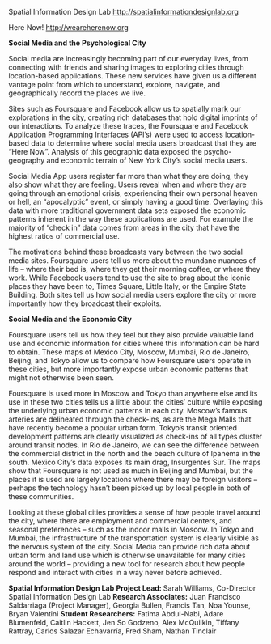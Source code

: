 Spatial Information Design Lab
http://spatialinformationdesignlab.org

Here Now!
http://weareherenow.org


<strong>Social Media and the Psychological City</strong>

Social media are increasingly becoming part of our everyday lives, from connecting with friends and sharing images to exploring cities through location-based applications. These new services have given us a different vantage point from which to understand, explore, navigate, and geographically record the places we live.

Sites such as Foursquare and Facebook allow us to spatially mark our explorations in the city, creating rich databases that hold digital imprints of our interactions. To analyze these traces, the Foursquare and Facebook Application Programming Interfaces (API’s) were used to access location-based data to determine where social media users broadcast that they are “Here Now”. Analysis of this geographic data exposed the psycho-geography and economic terrain of New York City’s social media users.

Social Media App users register far more than what they are doing, they also show what they are feeling. Users reveal when and where they are going through an emotional crisis, experiencing their own personal heaven or hell, an “apocalyptic” event, or simply having a good time. Overlaying this data with more traditional government data sets exposed the economic patterns inherent in the way these applications are used. For example the majority of “check in” data comes from areas in the city that have the highest ratios of commercial use.

The motivations behind these broadcasts vary between the two social media sites. Foursquare users tell us more about the mundane nuances of life – where their bed is, where they get their morning coffee, or where they work. While Facebook users tend to use the site to brag about the iconic places they have been to, Times Square, Little Italy, or the Empire State Building. Both sites tell us how social media users explore the city or more importantly how they broadcast their exploits.


<strong>Social Media and the Economic City</strong>

Foursquare users tell us how they feel but they also provide valuable land use and economic information for cities where this information can be hard to obtain. These maps of Mexico City, Moscow, Mumbai, Rio de Janeiro, Beijing, and Tokyo allow us to compare how Foursquare users operate in these cities, but more importantly expose urban economic patterns that might not otherwise been seen. 

Foursquare is used more in Moscow and Tokyo than anywhere else and its use in these two cities tells us a little about the cities’ culture while exposing the underlying urban economic patterns in each city. Moscow’s famous arteries are delineated through the check-ins, as are the Mega Malls that have recently become a popular urban form. Tokyo’s transit oriented development patterns are clearly visualized as check-ins of all types cluster around transit nodes. In Rio de Janeiro, we can see the difference between the commercial district in the north and the beach culture of Ipanema in the south. Mexico City’s data exposes its main drag, Insurgentes Sur. The maps show that Foursquare is not used as much in Beijing and Mumbai, but the places it is used are largely locations where there may be foreign visitors – perhaps the technology hasn’t been picked up by local people in both of these communities.

Looking at these global cities provides a sense of how people travel around the city, where there are employment and commercial centers, and seasonal preferences – such as the indoor malls in Moscow. In Tokyo and Mumbai, the infrastructure of the transportation system is clearly visible as the nervous system of the city. Social Media can provide rich data about urban form and land use which is otherwise unavailable for many cities around the world – providing a new tool for research about how people respond and interact with cities in a way never before achieved.


<strong>Spatial Information Design Lab</strong>
<strong>Project Lead: </strong>Sarah Williams, Co-Director Spatial Information Design Lab
<strong>Research Associates:</strong> Juan Francisco Saldarriaga (Project Manager), Georgia Bullen, Francis Tan, Noa Younse, Bryan Valentini
<strong>Student Researchers:</strong> Fatima Abdul-Nabi, Adare Blumenfeld, Caitlin Hackett, Jen So Godzeno, Alex McQuilkin, Tiffany Rattray, Carlos Salazar Echavarría, Fred Sham, Nathan Tinclair